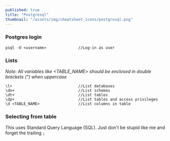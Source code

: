 ```yaml
---
published: true
title: "Postgresql"
thumbnail: "/assets/img/cheatsheet_icons/postgresql.png"
---
```


### Postgres login
```shell 
psql -U <username>              //Log-in as user
```

### Lists
_Note: All variables like <TABLE_NAME> should be enclosed in double brackets (") when uppercase_
```shell 
\l+                             //List databases
\dn+                            //List schemas
\dt+                            //List tables
\dp+                            //List tables and access privileges
\d <TABLE_NAME>                 //List columns in table
```

### Selecting from table
This uses Standard Query Language (SQL). Just don't be stupid like me and forget the trailing `;`